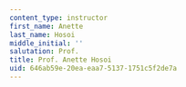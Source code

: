 ```yaml
---
content_type: instructor
first_name: Anette
last_name: Hosoi
middle_initial: ''
salutation: Prof.
title: Prof. Anette Hosoi
uid: 646ab59e-20ea-eaa7-5137-1751c5f2de7a
---
```

